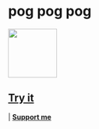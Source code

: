# pog pog pog
<img width="100px" src="https://raw.githubusercontent.com/minintamvan/PogChamp-Click/main/2.png"/>

## [**Try it**](https://minintamvan.github.io/PogChamp-Click/)
| [**Support me**](https://saweria.co/mininproject)
